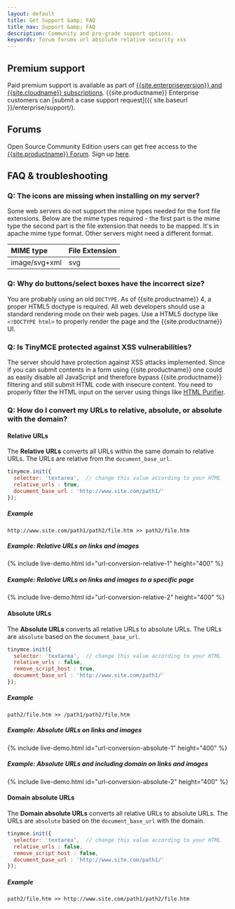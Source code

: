 ```yaml
---
layout: default
title: Get Support &amp; FAQ
title_nav: Support &amp; FAQ
description: Community and pro-grade support options.
keywords: forum forums url absolute relative security xss
---
```


## Premium support
Paid premium support is available as part of [{{site.enterpriseversion}} and {{site.cloudname}} subscriptions]({{site.pricingpage}}). {{site.productname}} Enterprise customers can [submit a case support request]({{ site.baseurl }}/enterprise/support/).


## Forums
Open Source Community Edition users can get free access to the [{{site.productname}} Forum](https://community.tiny.cloud/). Sign up [here](https://community.tiny.cloud/).


## FAQ & troubleshooting

### Q: The icons are missing when installing on my server?

Some web servers do not support the mime types needed for the font file extensions. Below are the mime types required - the first part is the mime type the second part is the file extension that needs to be mapped. It's in apache mime type format. Other servers might need a different format.

| MIME type                     | File Extension |
|:------------------------------|:---------------|
| image/svg+xml                 | svg  |

### Q: Why do buttons/select boxes have the incorrect size?

You are probably using an old `DOCTYPE`. As of {{site.productname}} 4, a proper HTML5 doctype is required. All web developers should use a standard rendering mode on their web pages. Use a HTML5 doctype like `<!DOCTYPE html>` to properly render the page and the {{site.productname}} UI.

### Q: Is TinyMCE protected against XSS vulnerabilities?

The server should have protection against XSS attacks implemented. Since if you can submit contents in a form using {{site.productname}} one could as easily disable all JavaScript and therefore bypass {{site.productname}} filtering and still submit HTML code with insecure content. You need to properly filter the HTML input on the server using things like [HTML Purifier](http://htmlpurifier.org/).

### Q: How do I convert my URLs to relative, absolute, or absolute with the domain?

#### Relative URLs

The **Relative URLs** converts all URLs within the same domain to relative URLs. The URLs are relative from the `document_base_url`.

```js
tinymce.init({
  selector: 'textarea',  // change this value according to your HTML
  relative_urls : true,
  document_base_url : 'http://www.site.com/path1/'
});
```

##### Example

`http://www.site.com/path1/path2/file.htm >> path2/file.htm`

##### Example: Relative URLs on links and images

{% include live-demo.html id="url-conversion-relative-1" height="400" %}

##### Example: Relative URLs on links and images to a specific page

{% include live-demo.html id="url-conversion-relative-2" height="400" %}

#### Absolute URLs

The **Absolute URLs** converts all relative URLs to absolute URLs. The URLs are `absolute` based on the `document_base_url`.

```js
tinymce.init({
  selector: 'textarea',  // change this value according to your HTML
  relative_urls : false,
  remove_script_host : true,
  document_base_url : 'http://www.site.com/path1/'
});
```

##### Example

`path2/file.htm >> /path1/path2/file.htm`

##### Example: Absolute URLs on links and images

{% include live-demo.html id="url-conversion-absolute-1" height="400" %}

##### Example: Absolute URLs and including domain on links and images

{% include live-demo.html id="url-conversion-absolute-2" height="400" %}

#### Domain absolute URLs

The **Domain absolute URLs** converts all relative URLs to absolute URLs. The URLs are `absolute` based on the `document_base_url` with the domain.

```js
tinymce.init({
  selector: 'textarea',  // change this value according to your HTML
  relative_urls : false,
  remove_script_host : false,
  document_base_url : 'http://www.site.com/path1/'
});
```

##### Example

`path2/file.htm >> http://www.site.com/path1/path2/file.htm`
